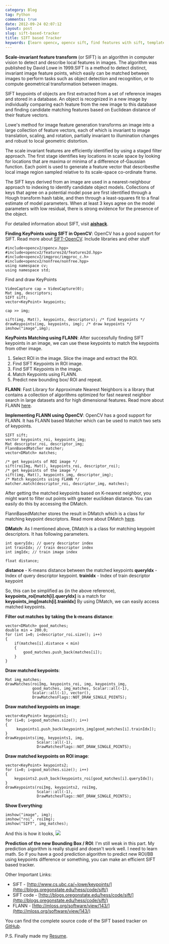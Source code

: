 ```yaml
---
category: Blog
tag: Python
comments: true
date: 2012-09-24 02:07:12
layout: post
slug: sift-based-tracker
title: SIFT based Tracker
keywords: [learn opencv, opencv sift, find features with sift, template matching with sift, opencv template matching]
---
```


**Scale-invariant feature transform** (or SIFT) is an algorithm in computer vision to detect and describe local features in images. The algorithm was published by David Lowe in 1999.SIFT is a method to detect distinct, invariant image feature points, which easily can be matched between images to perform tasks such as object detection and recognition, or to compute geometrical transformation between images.

SIFT keypoints of objects are first extracted from a set of reference images and stored in a database. An object is recognized in a new image by individually comparing each feature from the new image to this database and finding candidate matching features based on Euclidean distance of their feature vectors.

Lowe's method for image feature generation transforms an image into a large collection of feature vectors, each of which is invariant to image translation, scaling, and rotation, partially invariant to illumination changes and robust to local geometric distortion.

The scale invariant features are efficiently identified by using a staged filter approach. The first stage identifies key locations in scale space by looking for locations that are maxima or minima of a difference of-Gaussian function. Each point is used to generate a feature vector that describesthe local image region sampled relative to its scale-space co-ordinate frame.

The SIFT keys derived from an image are used in a nearest-neighbour approach to indexing to identify candidate object models. Collections of keys that agree on a potential model pose are first identified through a Hough transform hash table, and then through a least-squares fit to a final estimate of model parameters. When at least 3 keys agree on the model parameters with low residual, there is strong evidence for the presence of the object.

For detailed information about SIFT, visit **[aishack](http://www.aishack.in/2010/05/sift-scale-invariant-feature-transform/)**.

**Finding KeyPoints using SIFT in OpenCV**:
OpenCV has a good support for SIFT. Read more about [SIFT-OpenCV](http://docs.opencv.org/modules/nonfree/doc/feature_detection.html?highlight=sift).
Include libraries and other stuff
    
    #include<opencv2/opencv.hpp>
    #include<opencv2/features2d/features2d.hpp>
    #include<opencv2/imgproc/imgproc_c.h>
    #include<opencv2/nonfree/nonfree.hpp>
    using namespace cv;
    using namespace std;




Find and draw KeyPoints
    
    VideoCapture cap = VideoCapture(0);
    Mat img, descriptors;
    SIFT sift;
    vector<KeyPoint> keypoints;
    
    cap >> img;
    
    sift(img, Mat(), keypoints, descriptors); /* find keypoints */
    drawKeypoints(img, keypoints, img); /* draw keypoints */
    imshow("image",img);




**KeyPoints Matching using FLANN**:
After successfully finding SIFT keypoints in an image, we can use these keypoints to match the keypoints from other image.

1. Select ROI in the image. Slice the image and extract the ROI.
2. Find SIFT Keypoints in ROI image.
3. Find SIFT Keypoints in the image.
4. Match Keypoints using FLANN.
5. Predict new bounding box/ ROI and repeat.

**FLANN**:
Fast Library for Approximate Nearest Neighbors is a library that contains a collection of algorithms optimized for fast nearest neighbor search in large datasets and for high dimensional features. Read more about FLANN [here](http://people.cs.ubc.ca/~mariusm/index.php/FLANN/FLANN).

**Implementing FLANN using OpenCV**:
OpenCV has a good support for FLANN. It has FLANN based Matcher which can be used to match two sets of keypoints.

    
    SIFT sift;
    vector keypoints_roi, keypoints_img;
    Mat descriptor_roi, descriptor_img;
    FlannBasedMatcher matcher;
    vector<DMatch> matches;
    
    /* get keypoints of ROI image */
    sift(roiImg, Mat(), keypoints_roi, descriptor_roi);
    /* get keypoints of the image */
    sift(img, Mat(), keypoints_img, descriptor_img);
    /* Match keypoints using FLANN */
    matcher.match(descriptor_roi, descriptor_img, matches);




After getting the matched keypoints based on K-nearest neighbor, you might want to filter out points with greater euclidean distance. You can easily do this by accessing the DMatch.

FlannBasedMatcher stores the result in DMatch which is a class for matching keypoint descriptors. Read more about DMatch [here](http://docs.opencv.org/modules/features2d/doc/common_interfaces_of_descriptor_matchers.html?highlight=dmatch#DMatch).

**DMatch**:
As I mentioned above, DMatch is a class for matching keypoint descriptors. It has following parameters.
    
    int queryIdx; // query descriptor index
    int trainIdx; // train descriptor index
    int imgIdx; // train image index
    
    float distance;




**distance** - K-means distance between the matched keypoints
**queryIdx** - Index of query descriptor keypoint.
**trainIdx** - Index of train descriptor keypoint

So, this can be simplified as (in the above reference), **keypoints_roi[match[i].queryIdx]** is a match for **keypoints_img[match[i].trainIdx]**
By using DMatch, we can easily access matched keypoints.

**Filter out matches by taking the k-means distance**:
    
    vector<DMatch> good_matches;
    double min = 200.0;
    for (int i=0; i<descriptor_roi.size(); i++)
    {
        if(matches[i].distance < min)
        {
            good_matches.push_back(matches[i]);
        }
    }




**Draw matched keypoints**:
    
    Mat img_matches;
    drawMatches(roiImg, keypoints_roi, img, keypoints_img,
                good_matches, img_matches, Scalar::all(-1),
                Scalar::all(-1), vector(),
                DrawMatchesFlags::NOT_DRAW_SINGLE_POINTS);




**Draw matched keypoints on image**:
    
    vector<KeyPoint> keypoints1;
    for (i=0; i<good_matches.size(); i++)
    {
         keypoints1.push_back(keypoints_img[good_matches[i].trainIdx]);
    }
    drawKeypoints(img, keypoints1, img,
                  Scalar::all(-1),
                  DrawMatchesFlags::NOT_DRAW_SINGLE_POINTS);




**Draw matched keypoints on ROI image**:
    
    vector<KeyPoint> keypoints2;
    for (i=0; i<good_matches.size(); i++)
    {
        keypoints2.push_back(keypoints_roi[good_matches[i].queryIdx]);
    }
    drawKeypoints(roiImg, keypoints2, roiImg,
                  Scalar::all(-1),
                  DrawMatchesFlags::NOT_DRAW_SINGLE_POINTS);




**Show Everything**:
    
    imshow("image", img);
    imshow("roi", roiImg);
    imshow("SIFT", img_matches);




And this is how it looks,
[![](http://www.jayrambhia.com/blog/wp-content/uploads/2012/09/Screenshot-from-2012-09-23-141503.png)](http://www.jayrambhia.com/blog/wp-content/uploads/2012/09/Screenshot-from-2012-09-23-141503.png)

**Prediction of the new Bounding Box / ROI**:
I'm still weak in this part. My prediction algorithm is really stupid and doesn't work well. I need to learn math. So if you have a good prediction algorithm to predict new ROI/BB using keypoints difference or something, you can make an efficient SIFT based tracker.

Other Important Links:

- SIFT - [http://www.cs.ubc.ca/~lowe/keypoints/](http://blogs.oregonstate.edu/hess/code/sift/)
- SIFT code - [http://blogs.oregonstate.edu/hess/code/sift/](http://blogs.oregonstate.edu/hess/code/sift/)
- FLANN - [http://mloss.org/software/view/143/](http://mloss.org/software/view/143/)

You can find the complete source code of the SIFT based tracker on [GitHub](https://github.com/jayrambhia/Vision/blob/master/OpenCV/C%2B%2B/sift_tracker.cpp).

P.S. Finally made my [Resume](https://docs.google.com/document/d/1vYA-OCUkCLZvJE8ZTGgQ0MOcoEmYAq3rfPs-s0t6XM0/edit).
